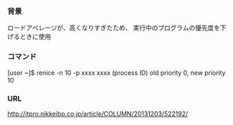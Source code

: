 ### 背景

ロードアベレージが、高くなりすぎたため、
実行中のプログラムの優先度を下げるときに使用



### コマンド
[user ~]$ renice -n 10 -p xxxx 
xxxx (process ID) old priority 0, new priority 10


### URL
http://itpro.nikkeibp.co.jp/article/COLUMN/20131203/522192/
